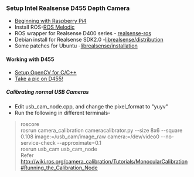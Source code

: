### Setup Intel Realsense D455 Depth Camera
- [Beginning with Raspberry Pi4](https://github.com/Shaxpy/Raspberry-Pi4)
- Install ROS-[ROS Melodic](http://wiki.ros.org/melodic/Installation/Ubuntu)
- ROS wrapper for Realsense D400 series - [realsense-ros](https://github.com/IntelRealSense/realsense-ros)
- Debian install for Realsense SDK2.0 -[librealsense/distribution](https://github.com/IntelRealSense/librealsense/blob/master/doc/distribution_linux.md#installing-the-packages)
- Some patches for Ubuntu -[librealsense/installation](https://github.com/IntelRealSense/librealsense/blob/master/doc/installation.md) <br>
#### Working with D455
- [Setup OpenCV for C/C++ ](https://github.com/Shaxpy/Intel_Realsense_D455/tree/master/OpenCV_cpp)
- [Take a pic on D455!](https://github.com/Shaxpy/Intel_Realsense_D455/tree/master/Testing/intel)
##### Calibrating normal USB Cameras
- Edit usb_cam_node.cpp, and change the pixel_format to "yuyv"
- Run the following in different terminals-
> roscore <br>
> rosrun camera_calibration cameracalibrator.py --size 8x6 --square 0.108 image:=/usb_cam/image_raw camera:=/dev/video0 --no-service-check --approximate=0.1 <br>
> rosrun usb_cam usb_cam_node <br>
Refer http://wiki.ros.org/camera_calibration/Tutorials/MonocularCalibration#Running_the_Calibration_Node


